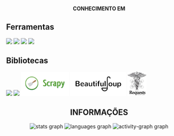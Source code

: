 <div align="center">
  
  **CONHECIMENTO EM**
</div>

## Ferramentas
<div>
  <img src="https://cdn.jsdelivr.net/gh/devicons/devicon@latest/icons/python/python-original.svg" height=60px/>
  <img src="https://cdn.jsdelivr.net/gh/devicons/devicon@latest/icons/mysql/mysql-original-wordmark.svg" height=60px/>
  <img src="https://cdn.jsdelivr.net/gh/devicons/devicon@latest/icons/html5/html5-original-wordmark.svg" height=60px/>
  <img src="https://cdn.jsdelivr.net/gh/devicons/devicon@latest/icons/css3/css3-original-wordmark.svg" height=60px/>
  
</div>

## Bibliotecas
<div>
  <img src="https://cdn.jsdelivr.net/gh/devicons/devicon@latest/icons/pandas/pandas-original-wordmark.svg" height=60px/>
  <img src="https://cdn.jsdelivr.net/gh/devicons/devicon@latest/icons/matplotlib/matplotlib-original.svg" height=50px/>
  <img src="icons/scrapy_icon.png" height=65px />
  <img src="icons/beautifulsoup_icon.png" height=65px />
  <img src="icons/requests_icon.png" height=65px />
</div>

<div align="center">
  
## INFORMAÇÕES 
  
  <img src="https://github-readme-stats.vercel.app/api?username=filipehim&hide_title=false&hide_rank=false&show_icons=false&include_all_commits=true&count_private=true&disable_animations=false&theme=noctis_minimus&locale=pt-br&hide_border=false&order=1" height="145" alt="stats graph"  />
  <img src="https://github-readme-stats.vercel.app/api/top-langs?username=filipehim&locale=pt-br&hide_title=false&layout=compact&card_width=320&langs_count=5&theme=noctis_minimus&hide_border=false&order=2" height="119" alt="languages graph"  />
  <img src="https://github-readme-activity-graph.vercel.app/graph?username=filipehim&radius=10&theme=noctis-minimus&area=true&order=5&custom_title=Gr%C3%A1fico%20de%20Contribui%C3%A7%C3%A3o&hide_border=false&hide_title=false" height="289" alt="activity-graph graph"  />
</div>
